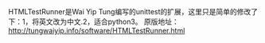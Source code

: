 HTMLTestRunner是Wai Yip Tung编写的unittest的扩展，这里只是简单的修改了下：1，将英文改为中文.2，适合python3。
原版地址：http://tungwaiyip.info/software/HTMLTestRunner.html